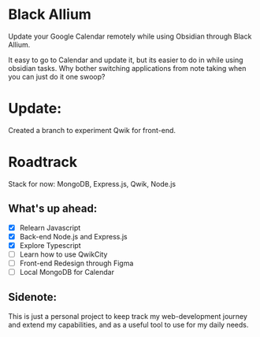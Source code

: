 # Black Allium
Update your Google Calendar remotely while using Obsidian through Black Allium. 

It easy to go to Calendar and update it, but its easier to do in while using obsidian tasks.
Why bother switching applications from note taking when you can just do it one swoop?

# Update:
Created a branch to experiment Qwik for front-end.

# Roadtrack
Stack for now: MongoDB, Express.js, Qwik, Node.js

## What's up ahead:
- [x] Relearn Javascript
- [X] Back-end Node.js and Express.js
- [X] Explore Typescript
- [ ] Learn how to use QwikCity
- [ ] Front-end Redesign through Figma
- [ ] Local MongoDB for Calendar 

## Sidenote:
This is just a personal project to keep track my web-development journey and extend my capabilities, and as a useful tool to use for my daily needs.
